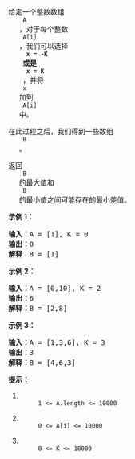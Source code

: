 <html>
 <body>
  <p>
   给定一个整数数组
   <code>
    A
   </code>
   ，对于每个整数
   <code>
    A[i]
   </code>
   ，我们可以选择
   <strong>
    <code>
     x = -K
    </code>
    或是
    <code>
     x = K
    </code>
   </strong>
   ，并将
   <code>
    x
   </code>
   加到
   <code>
    A[i]
   </code>
   中。
  </p>
  <p>
   在此过程之后，我们得到一些数组
   <code>
    B
   </code>
   。
  </p>
  <p>
   返回
   <code>
    B
   </code>
   的最大值和
   <code>
    B
   </code>
   的最小值之间可能存在的最小差值。
  </p>
  <p>
  </p>
  <ol>
  </ol>
  <p>
   <strong>
    示例 1：
   </strong>
  </p>
  <pre><strong>输入：</strong>A = [1], K = 0
<strong>输出：</strong>0
<strong>解释：</strong>B = [1]
</pre>
  <p>
   <strong>
    示例 2：
   </strong>
  </p>
  <pre><strong>输入：</strong>A = [0,10], K = 2
<strong>输出：</strong>6
<strong>解释：</strong>B = [2,8]
</pre>
  <p>
   <strong>
    示例 3：
   </strong>
  </p>
  <pre><strong>输入：</strong>A = [1,3,6], K = 3
<strong>输出：</strong>3
<strong>解释：</strong>B = [4,6,3]
</pre>
  <p>
  </p>
  <p>
   <strong>
    提示：
   </strong>
  </p>
  <ol>
   <li>
    <code>
     1 &lt;= A.length &lt;= 10000
    </code>
   </li>
   <li>
    <code>
     0 &lt;= A[i] &lt;= 10000
    </code>
   </li>
   <li>
    <code>
     0 &lt;= K &lt;= 10000
    </code>
   </li>
  </ol>
 </body>
</html>